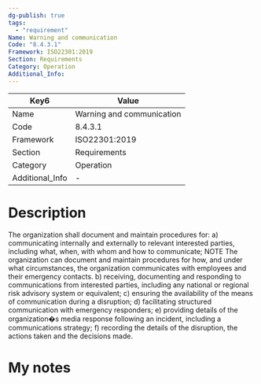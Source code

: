 ```yaml
---
dg-publish: true
tags:
  - "requirement"
Name: Warning and communication
Code: "8.4.3.1"
Framework: ISO22301:2019
Section: Requirements
Category: Operation
Additional_Info: 
---
```


<div><table class="dataview table-view-table"><thead class="table-view-thead"><tr class="table-view-tr-header"><th class="table-view-th"><span>Key</span><span class="dataview small-text">6</span></th><th class="table-view-th"><span>Value</span></th></tr></thead><tbody class="table-view-tbody"><tr><td><span>Name</span></td><td><span>Warning and communication</span></td></tr><tr><td><span>Code</span></td><td><span>8.4.3.1</span></td></tr><tr><td><span>Framework</span></td><td><span>ISO22301:2019</span></td></tr><tr><td><span>Section</span></td><td><span>Requirements</span></td></tr><tr><td><span>Category</span></td><td><span>Operation</span></td></tr><tr><td><span>Additional_Info</span></td><td><span>-</span></td></tr></tbody></table></div>

# Description

The organization shall document and maintain procedures for: a) communicating internally and externally to relevant interested parties, including what, when, with whom and how to communicate; NOTE The organization can document and maintain procedures for how, and under what circumstances, the organization communicates with employees and their emergency contacts. b) receiving, documenting and responding to communications from interested parties, including any national or regional risk advisory system or equivalent; c) ensuring the availability of the means of communication during a disruption; d) facilitating structured communication with emergency responders; e) providing details of the organization�s media response following an incident, including a communications strategy; f) recording the details of the disruption, the actions taken and the decisions made. 

# My notes
